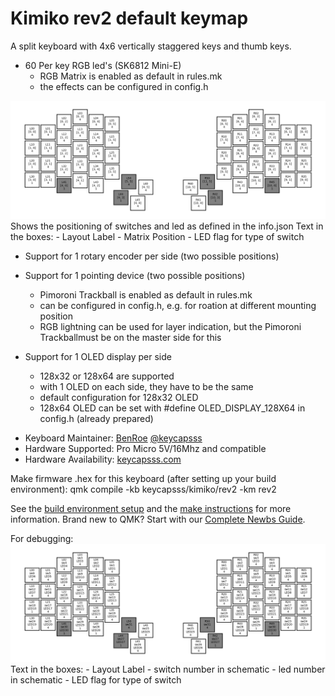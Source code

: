 # Kimiko rev2 default keymap

A split keyboard with 4x6 vertically staggered keys and thumb keys.

- 60 Per key RGB led's (SK6812 Mini-E)
	- RGB Matrix is enabled as default in rules.mk
	- the effects can be configured in config.h 
<img src="https://github.com/Ex3c4Def/dev_images/blob/main/kimiko_rev2_layout_position_matrix.png" width="800" />
	Shows the positioning of switches and led as defined in the info.json
	Text in the boxes:
		- Layout Label
		- Matrix Position
		- LED flag for type of switch
	
- Support for 1 rotary encoder per side (two possible positions)

- Support for 1 pointing device (two possible positions)
	- Pimoroni Trackball is enabled as default in rules.mk
	- can be configured in config.h, e.g. for roation at different mounting position
	- RGB lightning can be used for layer indication, but the Pimoroni Trackballmust be on the master side for this  
	
- Support for 1 OLED display per side
	- 128x32 or 128x64 are supported
	- with 1 OLED on each side, they have to be the same
	- default configuration for 128x32 OLED
	- 128x64 OLED can be set with #define OLED_DISPLAY_128X64 in config.h (already prepared)

* Keyboard Maintainer: [BenRoe](https://github.com/BenRoe/) [@keycapsss](https://twitter.com/keycapsss)
* Hardware Supported: Pro Micro 5V/16Mhz and compatible
* Hardware Availability: [keycapsss.com](https://keycapsss.com)

Make firmware .hex for this keyboard (after setting up your build environment):
	qmk compile -kb keycapsss/kimiko/rev2 -km rev2

See the [build environment setup](https://docs.qmk.fm/#/getting_started_build_tools) and the [make instructions](https://docs.qmk.fm/#/getting_started_make_guide) for more information. Brand new to QMK? Start with our [Complete Newbs Guide](https://docs.qmk.fm/#/newbs).

For debugging:
<img src="https://github.com/Ex3c4Def/dev_images/blob/main/kimiko_rev2_layout_position_schematic.png" width="800" />
	Text in the boxes:
		- Layout Label
		- switch number in schematic
		- led number in schematic
		- LED flag for type of switch
